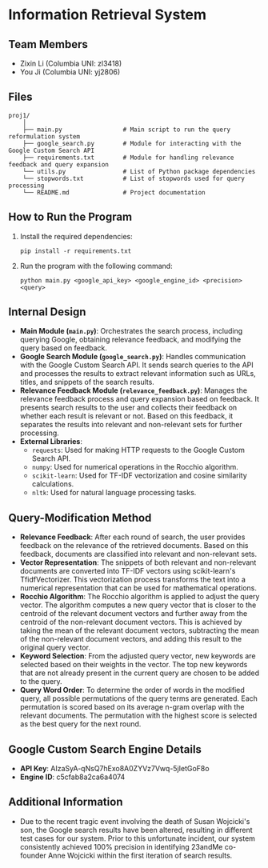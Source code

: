 # Information Retrieval System

## Team Members

- Zixin Li (Columbia UNI: zl3418)
- You Ji (Columbia UNI: yj2806)

## Files

```
proj1/
    │
    ├── main.py                 # Main script to run the query reformulation system
    ├── google_search.py        # Module for interacting with the Google Custom Search API
    ├── requirements.txt        # Module for handling relevance feedback and query expansion
    └── utils.py                # List of Python package dependencies
    └── stopwords.txt           # List of stopwords used for query processing
    └── README.md               # Project documentation
```


## How to Run the Program

1. Install the required dependencies:

    ```
    pip install -r requirements.txt
    ```

2. Run the program with the following command:

    ```
    python main.py <google_api_key> <google_engine_id> <precision> <query>
    ```


## Internal Design

- **Main Module (`main.py`)**: Orchestrates the search process, including querying Google, obtaining relevance feedback, and modifying the query based on feedback.
- **Google Search Module (`google_search.py`)**: Handles communication with the Google Custom Search API. It sends search queries to the API and processes the results to extract relevant information such as URLs, titles, and snippets of the search results.
- **Relevance Feedback Module (`relevance_feedback.py`)**: Manages the relevance feedback process and query expansion based on feedback. It presents search results to the user and collects their feedback on whether each result is relevant or not. Based on this feedback, it separates the results into relevant and non-relevant sets for further processing.
- **External Libraries**:
  - `requests`: Used for making HTTP requests to the Google Custom Search API.
  - `numpy`: Used for numerical operations in the Rocchio algorithm.
  - `scikit-learn`: Used for TF-IDF vectorization and cosine similarity calculations.
  - `nltk`: Used for natural language processing tasks.


## Query-Modification Method
- **Relevance Feedback**: After each round of search, the user provides feedback on the relevance of the retrieved documents. Based on this feedback, documents are classified into relevant and non-relevant sets.
- **Vector Representation**: The snippets of both relevant and non-relevant documents are converted into TF-IDF vectors using scikit-learn's TfidfVectorizer. This vectorization process transforms the text into a numerical representation that can be used for mathematical operations.
- **Rocchio Algorithm**: The Rocchio algorithm is applied to adjust the query vector. The algorithm computes a new query vector that is closer to the centroid of the relevant document vectors and further away from the centroid of the non-relevant document vectors. This is achieved by taking the mean of the relevant document vectors, subtracting the mean of the non-relevant document vectors, and adding this result to the original query vector.
- **Keyword Selection**: From the adjusted query vector, new keywords are selected based on their weights in the vector. The top new keywords that are not already present in the current query are chosen to be added to the query.
- **Query Word Order**: To determine the order of words in the modified query, all possible permutations of the query terms are generated. Each permutation is scored based on its average n-gram overlap with the relevant documents. The permutation with the highest score is selected as the best query for the next round.

## Google Custom Search Engine Details

- **API Key**: AIzaSyA-qNsQ7hExo8A0ZYVz7Vwq-5jIetGoF8o
- **Engine ID**: c5cfab8a2ca6a4074

## Additional Information

- Due to the recent tragic event involving the death of Susan Wojcicki's son, the Google search results have been altered, resulting in different test cases for our system. Prior to this unfortunate incident, our system consistently achieved 100% precision in identifying 23andMe co-founder Anne Wojcicki within the first iteration of search results.
